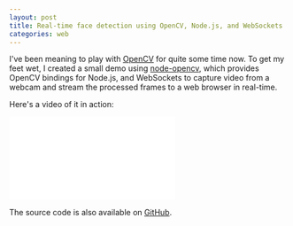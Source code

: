 ```yaml
---
layout: post
title: Real-time face detection using OpenCV, Node.js, and WebSockets
categories: web
---
```


I've been meaning to play with <a href="http://opencv.org/" target="_blank">OpenCV</a> for quite some time now. To get my feet wet, I created a small demo using <a href="https://github.com/peterbraden/node-opencv" target="_blank">node-opencv</a>, which provides OpenCV bindings for Node.js, and WebSockets to capture video from a webcam and stream the processed frames to a web browser in real-time.

Here's a video of it in action:

<div class="video-container">
    <iframe src="//www.youtube.com/embed/v2SY0naPBFw" frameborder="0" allowfullscreen=""></iframe>
</div>

The source code is also available on <a href="https://github.com/drejkim/face-detection-node-opencv" target="_blank">GitHub</a>.